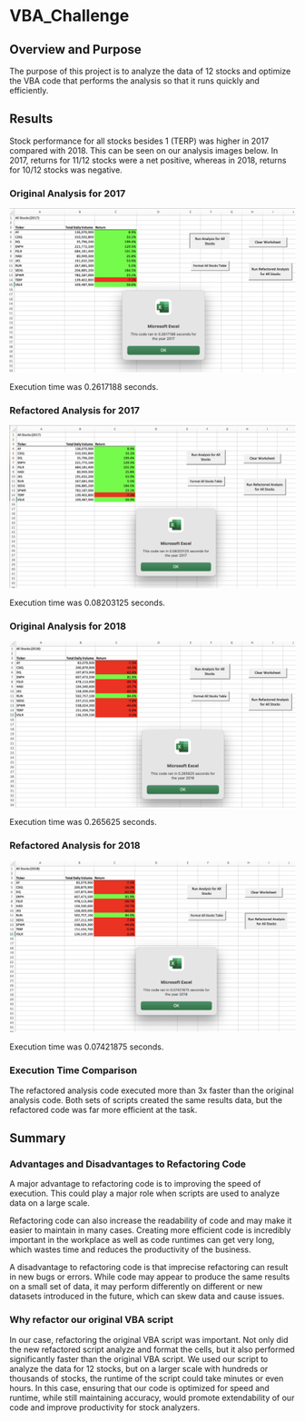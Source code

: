 # VBA_Challenge

## Overview and Purpose
The purpose of this project is to analyze the data of 12 stocks and optimize the VBA code that performs the analysis so that it runs quickly and efficiently. 

## Results

Stock performance for all stocks besides 1 (TERP) was higher in 2017 compared with 2018. This can be seen on our analysis images below. In 2017, returns for 11/12 stocks were a net positive, whereas in 2018, returns for 10/12 stocks was negative. 

### Original Analysis for 2017

![Original_Analysis_2017](https://github.com/tylerfallon/VBA_Challenge/blob/main/Resources/Original_2017.png?raw=true)

Execution time was 0.2617188 seconds.

### Refactored Analysis for 2017

![Refactored_Analysis_2017](https://github.com/tylerfallon/VBA_Challenge/blob/main/Resources/VBA_Challenge_2017.png?raw=true)

Execution time was 0.08203125 seconds.

### Original Analysis for 2018

![Original_Analysis_2018](https://github.com/tylerfallon/VBA_Challenge/blob/main/Resources/Original_2018.png?raw=true)

Execution time was 0.265625 seconds.

### Refactored Analysis for 2018

![Refactored_Analysis_2018](https://github.com/tylerfallon/VBA_Challenge/blob/main/Resources/VBA_Challenge_2018.png?raw=true)

Execution time was 0.07421875 seconds.

### Execution Time Comparison

The refactored analysis code executed more than 3x faster than the original analysis code. Both sets of scripts created the same results data, but the refactored code was far more efficient at the task. 

## Summary

### Advantages and Disadvantages to Refactoring Code

A major advantage to refactoring code is to improving the speed of execution. This could play a major role when scripts are used to analyze data on a large scale. 

Refactoring code can also increase the readability of code and may make it easier to maintain in many cases. Creating more efficient code is incredibly important in the workplace as well as code runtimes can get very long, which wastes time and reduces the productivity of the business. 

A disadvantage to refactoring code is that imprecise refactoring can result in new bugs or errors. While code may appear to produce the same results on a small set of data, it may perform differently on different or new datasets introduced in the future, which can skew data and cause issues. 

### Why refactor our original VBA script

In our case, refactoring the original VBA script was important. Not only did the new refactored script analyze and format the cells, but it also performed significantly faster than the original VBA script. We used our script to analyze the data for 12 stocks, but on a larger scale with hundreds or thousands of stocks, the runtime of the script could take minutes or even hours. In this case, ensuring that our code is optimized for speed and runtime, while still maintaining accuracy, would promote extendability of our code and improve productivity for stock analyzers. 

